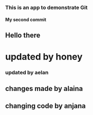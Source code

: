 ### This is an app to demonstrate Git

#### My second commit

## Hello there


# updated by honey

### updated by aelan

## changes made by alaina
## changing code by anjana